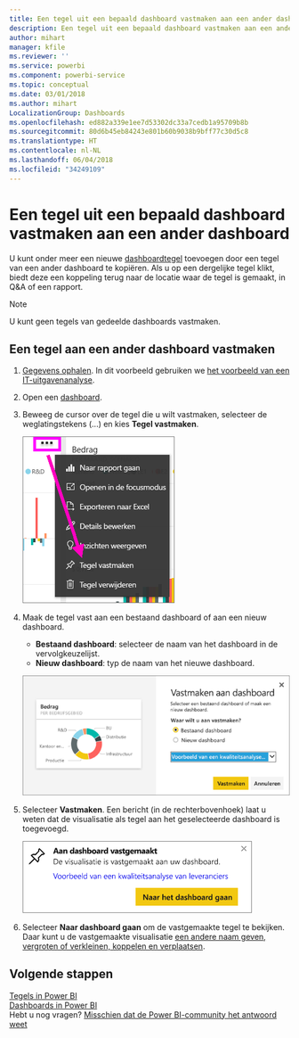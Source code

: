 ```yaml
---
title: Een tegel uit een bepaald dashboard vastmaken aan een ander dashboard
description: Een tegel uit een bepaald dashboard vastmaken aan een ander dashboard
author: mihart
manager: kfile
ms.reviewer: ''
ms.service: powerbi
ms.component: powerbi-service
ms.topic: conceptual
ms.date: 03/01/2018
ms.author: mihart
LocalizationGroup: Dashboards
ms.openlocfilehash: ed882a339e1ee7d53302dc33a7cedb1a95709b8b
ms.sourcegitcommit: 80d6b45eb84243e801b60b9038b9bff77c30d5c8
ms.translationtype: HT
ms.contentlocale: nl-NL
ms.lasthandoff: 06/04/2018
ms.locfileid: "34249109"
---
```

# <a name="pin-a-tile-from-one-dashboard-to-another-dashboard"></a>Een tegel uit een bepaald dashboard vastmaken aan een ander dashboard
U kunt onder meer een nieuwe [dashboardtegel](service-dashboard-tiles.md) toevoegen door een tegel van een ander dashboard te kopiëren. Als u op een dergelijke tegel klikt, biedt deze een koppeling terug naar de locatie waar de tegel is gemaakt, in Q&A of een rapport. 

> [!NOTE]
> U kunt geen tegels van gedeelde dashboards vastmaken.

## <a name="pin-a-tile-to-another-dashboard"></a>Een tegel aan een ander dashboard vastmaken
1. [Gegevens ophalen](service-get-data.md). In dit voorbeeld gebruiken we [het voorbeeld van een IT-uitgavenanalyse](sample-it-spend.md).
2. Open een [dashboard](service-dashboards.md).
3. Beweeg de cursor over de tegel die u wilt vastmaken, selecteer de weglatingstekens (...) en kies **Tegel vastmaken**.  
   
   ![Menu voor weglatingstekens](media/service-pin-tile-to-another-dashboard/power-bi-pin-another-dash.png)
4. Maak de tegel vast aan een bestaand dashboard of aan een nieuw dashboard. 
   
   * **Bestaand dashboard**: selecteer de naam van het dashboard in de vervolgkeuzelijst.
   * **Nieuw dashboard**: typ de naam van het nieuwe dashboard.
   
   ![Dialoogvenster Aan dashboard vastmaken](media/service-pin-tile-to-another-dashboard/pbi_pintoanotherdash.png)
5. Selecteer **Vastmaken**.
   Een bericht (in de rechterbovenhoek) laat u weten dat de visualisatie als tegel aan het geselecteerde dashboard is toegevoegd.
   
   ![Venster Aan dashboard vastgemaakt](media/service-pin-tile-to-another-dashboard/power-bi-pin-success.png)
6. Selecteer **Naar dashboard gaan** om de vastgemaakte tegel te bekijken. Daar kunt u de vastgemaakte visualisatie [een andere naam geven, vergroten of verkleinen, koppelen en verplaatsen](service-dashboard-edit-tile.md).

## <a name="next-steps"></a>Volgende stappen
[Tegels in Power BI](service-dashboard-tiles.md)  
[Dashboards in Power BI](service-dashboards.md)  
Hebt u nog vragen? [Misschien dat de Power BI-community het antwoord weet](http://community.powerbi.com/)

